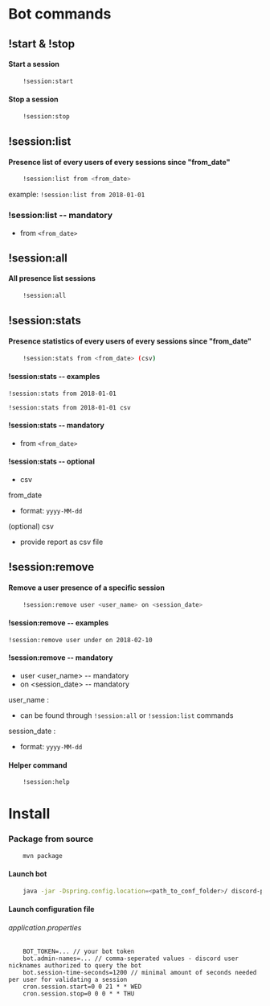 # Bot commands

## !start & !stop

#### Start a session
```bash 
    !session:start          
```

#### Stop a session
```bash        
    !session:stop
```


## !session:list

#### Presence list of every users of every sessions since "from_date"

```bash
    !session:list from <from_date>
```

example: `!session:list from 2018-01-01`

### !session:list -- mandatory
* from `<from_date>`

## !session:all

#### All presence list sessions
```bash
    !session:all      
```

## !session:stats

#### Presence statistics of every users of every sessions since "from_date"

```bash
    !session:stats from <from_date> (csv)
```


#### !session:stats -- examples

`!session:stats from 2018-01-01`

`!session:stats from 2018-01-01 csv`

#### !session:stats -- mandatory
* from `<from_date>`

#### !session:stats -- optional
* csv

from_date
- format: `yyyy-MM-dd`

(optional) csv
- provide report as csv file

## !session:remove 

#### Remove a user presence of a specific session
```bash
    !session:remove user <user_name> on <session_date>
```

#### !session:remove -- examples

`!session:remove user under on 2018-02-10`

#### !session:remove -- mandatory

* user <user_name> -- mandatory
* on <session_date> -- mandatory

user_name :
- can be found through `!session:all` or `!session:list` commands

session_date : 
- format: `yyyy-MM-dd`


#### Helper command
```
    !session:help
```

# Install

### Package from source
```bash 
    mvn package
```

#### Launch bot
```bash
    java -jar -Dspring.config.location=<path_to_conf_folder>/ discord-presence-bot-0.0.1-SNAPSHOT.jar
```

#### Launch configuration file

###### application.properties
```
    BOT_TOKEN=... // your bot token
    bot.admin-names=... // comma-seperated values - discord user nicknames authorized to query the bot
    bot.session-time-seconds=1200 // minimal amount of seconds needed per user for validating a session
    cron.session.start=0 0 21 * * WED
    cron.session.stop=0 0 0 * * THU
```